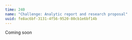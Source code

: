```yaml
---
time: 240
name: "Challenge: Analytic report and research proposal"
uuid: fe8ac6bf-3131-4f56-9520-80cb1e6bf14b
---
```


Coming soon
